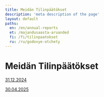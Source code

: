 ```yaml
---
title: Meidän Tilinpäätökset
description: 'meta description of the page'
layout: default
paths:
  en: /en/annual-reports
  et: /majandusaasta-aruanded
  fi: /fi/tilinpaatokset
  ru: /ru/godovye-otchety
---
```


# Meidän Tilinpäätökset

[31.12.2024](/doc/annual-reports/31.12.2024.pdf)

[30.04.2025](/doc/annual-reports/30.04.2025.pdf)
